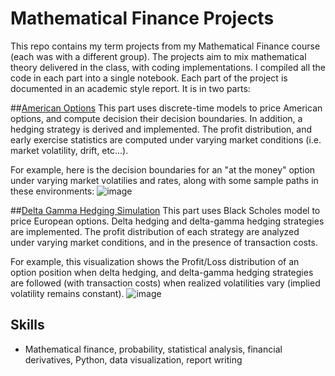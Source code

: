 # Mathematical Finance Projects

This repo contains my term projects from my Mathematical Finance course (each was with a different group). The projects aim to mix mathematical theory delivered in the class, with coding implementations. I compiled all the code in each part into a single notebook. Each part of the project is documented in an academic style report. It is in two parts:

##[American Options](https://github.com/willematack/MathFinanceProjects/blob/main/AmericanOptionsReport.pdf)
This part uses discrete-time models to price American options, and compute decision their decision boundaries. In addition, a hedging strategy is derived and implemented. The profit distribution, and early exercise statistics are computed under varying market conditions (i.e. market volatility, drift, etc...). 

For example, here is the decision boundaries for an "at the money" option under varying market volatilies and rates, along with some sample paths in these environments:
![image](https://github.com/willematack/MathFinanceProjects/assets/44038988/fc793e6d-ca49-4e99-aa75-4aef2cda863a)

##[Delta Gamma Hedging Simulation](https://github.com/willematack/MathFinanceProjects/blob/main/DeltaGammaHedgingReport.pdf)
This part uses Black Scholes model to price European options. Delta hedging and delta-gamma hedging strategies are implemented. The profit distribution of each strategy are analyzed under varying market conditions, and in the presence of transaction costs.

For example, this visualization shows the Profit/Loss distribution of an option position when delta hedging, and delta-gamma hedging strategies are followed (with transaction costs) when realized volatilities vary (implied volatility remains constant).
![image](https://github.com/willematack/MathFinanceProjects/assets/44038988/3fb9f4a1-5d78-495d-852b-0a8e258fdcb4)

## Skills

- Mathematical finance, probability, statistical analysis, financial derivatives, Python, data visualization, report writing



